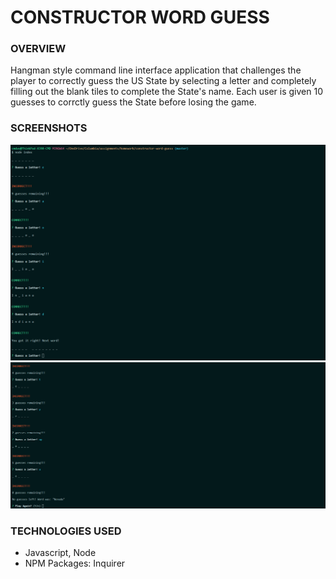 # CONSTRUCTOR WORD GUESS

### OVERVIEW
Hangman style command line interface application that challenges the player to
correctly guess the US State by selecting a letter and completely filling out
the blank tiles to complete the State's name.  Each user is given 10 guesses to
corrctly guess the State before losing the game.

### SCREENSHOTS
![Screenshot](https://github.com/cmdavies10/constructor-word-guess/blob/master/library/img/indiana_screenshot.png)
![Screenshot](https://github.com/cmdavies10/constructor-word-guess/blob/master/library/img/incorrect_screenshot.png)

### TECHNOLOGIES USED
* Javascript, Node
* NPM Packages:  Inquirer
